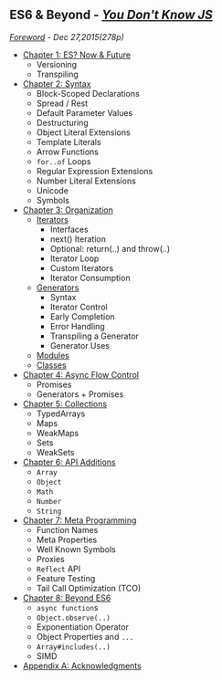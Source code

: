 ## ES6 & Beyond - *[You Don't Know JS](https://github.com/kiyounglee/You-Dont-Know-JS/blob/master/README2.md)*
*[Foreword](forword.md) - Dec 27,2015(278p)*

* [Chapter 1: ES? Now & Future](ch1.md)   
	* Versioning   
	* Transpiling   
* [Chapter 2: Syntax](ch2.md)
	* Block-Scoped Declarations
	* Spread / Rest
	* Default Parameter Values
	* Destructuring
	* Object Literal Extensions
	* Template Literals
	* Arrow Functions
	* `for..of` Loops
	* Regular Expression Extensions
	* Number Literal Extensions
	* Unicode
	* Symbols
* [Chapter 3: Organization](ch3.md)
	* [Iterators](ch3.md#iterators)
		* Interfaces
		* next() Iteration
		* Optional: return(..) and throw(..)
		* Iterator Loop
		* Custom Iterators
		* Iterator Consumption		
	* [Generators](ch3.md#generators) 
		* Syntax 
		* Iterator Control 
		* Early Completion 
		* Error Handling
		* Transpiling a Generator
		* Generator Uses
	* [Modules](ch3.md#modules)
	* [Classes](ch3.md#classes)
* [Chapter 4: Async Flow Control](ch4.md)
	* Promises
	* Generators + Promises
* [Chapter 5: Collections](ch5.md)
	* TypedArrays
	* Maps
	* WeakMaps
	* Sets
	* WeakSets
* [Chapter 6: API Additions](ch6.md)
	* `Array`
	* `Object`
	* `Math`
	* `Number`
	* `String`
* [Chapter 7: Meta Programming](ch7.md)
	* Function Names
	* Meta Properties
	* Well Known Symbols
	* Proxies
	* `Reflect` API
	* Feature Testing
	* Tail Call Optimization (TCO)
* [Chapter 8: Beyond ES6](ch8.md)
	* `async function`s
	* `Object.observe(..)`
	* Exponentiation Operator
	* Object Properties and `...`
	* `Array#includes(..)`
	* SIMD
* [Appendix A: Acknowledgments](apA.md)
